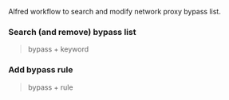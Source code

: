 Alfred workflow to search and modify network proxy bypass list.

### Search (and remove) bypass list

> bypass + keyword

### Add bypass rule

> bypass + rule
